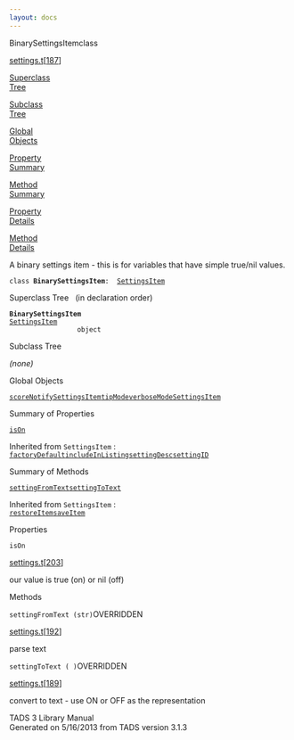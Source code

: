 ```yaml
---
layout: docs
---
```

<span class="title">BinarySettingsItem</span><span class="type">class</span>

[settings.t](../file/settings.t.html)\[[187](../source/settings.t.html#187)\]

[Superclass  
Tree](#_SuperClassTree_)

[Subclass  
Tree](#_SubClassTree_)

[Global  
Objects](#_ObjectSummary_)

[Property  
Summary](#_PropSummary_)

[Method  
Summary](#_MethodSummary_)

[Property  
Details](#_Properties_)

[Method  
Details](#_Methods_)

<div class="fdesc">

A binary settings item - this is for variables that have simple true/nil
values.

`class `**`BinarySettingsItem`**` :   `[`SettingsItem`](../object/SettingsItem.html)

</div>

<span id="_SuperClassTree_"></span>

<div class="mjhd">

<span class="hdln">Superclass Tree</span>   (in declaration order)

</div>

**`BinarySettingsItem`**  
[`SettingsItem`](../object/SettingsItem.html)  
`                 object`  
<span id="_SubClassTree_"></span>

<div class="mjhd">

<span class="hdln">Subclass Tree</span>  

</div>

*(none)* <span id="_ObjectSummary_"></span>

<div class="mjhd">

<span class="hdln">Global Objects</span>  

</div>

[`scoreNotifySettingsItem`](../object/scoreNotifySettingsItem.html)[`tipMode`](../object/tipMode.html)[`verboseModeSettingsItem`](../object/verboseModeSettingsItem.html)
<span id="_PropSummary_"></span>

<div class="mjhd">

<span class="hdln">Summary of Properties</span>  

</div>

[`isOn`](#isOn)

Inherited from `SettingsItem` :  
[`factoryDefault`](../object/SettingsItem.html#factoryDefault)[`includeInListing`](../object/SettingsItem.html#includeInListing)[`settingDesc`](../object/SettingsItem.html#settingDesc)[`settingID`](../object/SettingsItem.html#settingID)

<span id="_MethodSummary_"></span>

<div class="mjhd">

<span class="hdln">Summary of Methods</span>  

</div>

[`settingFromText`](#settingFromText)[`settingToText`](#settingToText)

Inherited from `SettingsItem` :  
[`restoreItem`](../object/SettingsItem.html#restoreItem)[`saveItem`](../object/SettingsItem.html#saveItem)

<span id="_Properties_"></span>

<div class="mjhd">

<span class="hdln">Properties</span>  

</div>

<span id="isOn"></span>

`isOn`

[settings.t](../file/settings.t.html)\[[203](../source/settings.t.html#203)\]

<div class="desc">

our value is true (on) or nil (off)

</div>

<span id="_Methods_"></span>

<div class="mjhd">

<span class="hdln">Methods</span>  

</div>

<span id="settingFromText"></span>

`settingFromText (str)`<span class="rem">OVERRIDDEN</span>

[settings.t](../file/settings.t.html)\[[192](../source/settings.t.html#192)\]

<div class="desc">

parse text

</div>

<span id="settingToText"></span>

`settingToText ( )`<span class="rem">OVERRIDDEN</span>

[settings.t](../file/settings.t.html)\[[189](../source/settings.t.html#189)\]

<div class="desc">

convert to text - use ON or OFF as the representation

</div>

<div class="ftr">

TADS 3 Library Manual  
Generated on 5/16/2013 from TADS version 3.1.3

</div>

